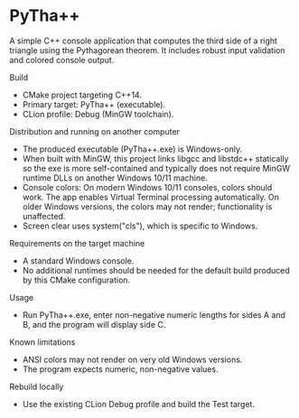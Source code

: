 # PyTha++

A simple C++ console application that computes the third side of a right triangle using the Pythagorean theorem. It includes robust input validation and colored console output.

Build
- CMake project targeting C++14.
- Primary target: PyTha++ (executable).
- CLion profile: Debug (MinGW toolchain).

Distribution and running on another computer
- The produced executable (PyTha++.exe) is Windows-only.
- When built with MinGW, this project links libgcc and libstdc++ statically so the exe is more self-contained and typically does not require MinGW runtime DLLs on another Windows 10/11 machine.
- Console colors: On modern Windows 10/11 consoles, colors should work. The app enables Virtual Terminal processing automatically. On older Windows versions, the colors may not render; functionality is unaffected.
- Screen clear uses system("cls"), which is specific to Windows.

Requirements on the target machine
- A standard Windows console.
- No additional runtimes should be needed for the default build produced by this CMake configuration.

Usage
- Run PyTha++.exe, enter non-negative numeric lengths for sides A and B, and the program will display side C.

Known limitations
- ANSI colors may not render on very old Windows versions.
- The program expects numeric, non-negative values.

Rebuild locally
- Use the existing CLion Debug profile and build the Test target.
